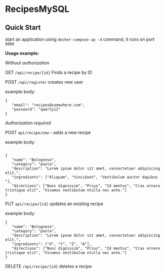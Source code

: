 # RecipesMySQL

## Quick Start

start an application using `docker-compose up -d` command, it runs on port `8080`

**Usage example:**

*Without authorization*


GET `/api/recipe/{id}` Finds a recipe by ID

POST `/api/register` creates new user

example body:
```
{
   "email": "recipes@somewhere.com",
   "password": "qwerty12"
}
```

*Authorization required*


POST `api/recipe/new` - adds a new recipe

example body: 
```

{
   "name": "Bolognese",
   "category": "pasta",
   "description": "Lorem ipsum dolor sit amet, consectetuer adipiscing elit.",
   "ingredients": ["Aliquam", "tincidunt", "Vestibulum auctor dapibus "],
   "directions": ["Nunc dignissim", "Prius", "Id mentus", "Cras ornare tristique elit", "Vivamus vestibulum ntulla nec ante."]
}
```
PUT `api/recipe/{id}` updates an existing recipe

example body:
```
{
   "name": "Bolognese",
   "category": "pasta",
   "description": "Lorem ipsum dolor sit amet, consectetuer adipiscing elit.",
   "ingredients": ["X", "Y", "Z", "A"],
   "directions": ["Nunc dignissim", "Prius", "Id mentus", "Cras ornare tristique elit", "Vivamus vestibulum ntulla nec ante."]
}
```

DELETE `/api/recipe/{id}` deletes a recipe

